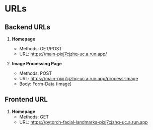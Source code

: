 # URLs
## Backend URLs
1. **Homepage**
   - Methods: GET/POST
   - URL: https://main-pixj7cjzhq-uc.a.run.app/

2. **Image Processing Page**
   - Methods: POST
   - URL: https://main-pixj7cjzhq-uc.a.run.app/process-image
   - Body: Form-Data (Image)

## Frontend URL
1. **Homepage**
   - Methods: GET
   - URL: https://pytorch-facial-landmarks-pixj7cjzhq-uc.a.run.app
